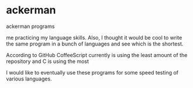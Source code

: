 # ackerman
ackerman programs

me practicing my language skills. Also, I thought it would be cool to write the same program in a bunch of languages and see which is the shortest. 

According to GitHub CoffeeScript currently is using the least amount of the repository and C is using the most

I would like to eventually use these programs for some speed testing of various languages. 
